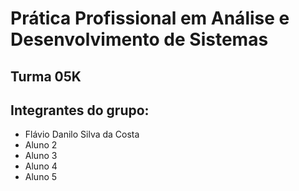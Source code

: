 # Prática Profissional em Análise e Desenvolvimento de Sistemas

## Turma 05K

## Integrantes do grupo:

* Flávio Danilo Silva da Costa
* Aluno 2
* Aluno 3
* Aluno 4
* Aluno 5
